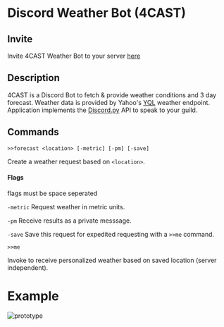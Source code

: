 # Discord Weather Bot (4CAST)

## Invite
Invite 4CAST Weather Bot to your server [here](https://discordapp.com/oauth2/authorize?client_id=220798987777605632&scope=bot&permissions=52224)
## Description
4CAST is a Discord Bot to fetch & provide weather conditions and 3 day forecast. Weather data is provided by Yahoo's [YQL](https://developer.yahoo.com/yql/) weather endpoint. Application implements the [Discord.py](https://github.com/Rapptz/discord.py) API to speak to your guild.
## Commands

```LiveScript
>>forecast <location> [-metric] [-pm] [-save]
```
Create a weather request based on `<location>`.

#### Flags
flags must be space seperated


`-metric` Request weather in metric units.

`-pm` Receive results as a private messsage.

`-save` Save this request for expedited requesting with a `>>me` command.

```LiveScript
>>me
```
Invoke to receive personalized weather based on saved location (server independent).

# Example
![prototype](https://i.gyazo.com/75d89cd86e57a8602c6fccde67386c8f.gif)
